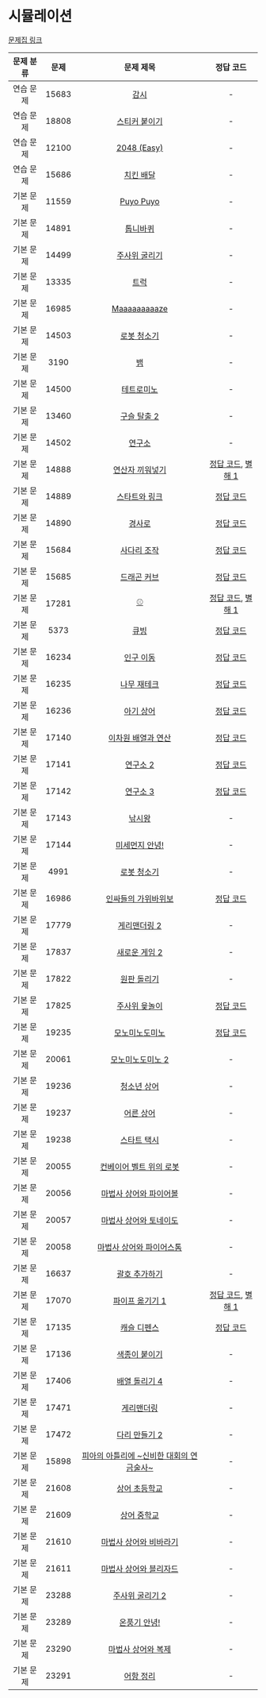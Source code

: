 # 시뮬레이션

[문제집 링크](https://www.acmicpc.net/workbook/view/7316)

| 문제 분류 | 문제    | 문제 제목                                                            | 정답 코드                                                                       |
|:-----:|:-----:|:----------------------------------------------------------------:|:---------------------------------------------------------------------------:|
| 연습 문제 | 15683 | [감시](https://www.acmicpc.net/problem/15683)                      | -                                                                           |
| 연습 문제 | 18808 | [스티커 붙이기](https://www.acmicpc.net/problem/18808)                 | -                                                                           |
| 연습 문제 | 12100 | [2048 (Easy)](https://www.acmicpc.net/problem/12100)             | -                                                                           |
| 연습 문제 | 15686 | [치킨 배달](https://www.acmicpc.net/problem/15686)                   | -                                                                           |
| 기본 문제 | 11559 | [Puyo Puyo](https://www.acmicpc.net/problem/11559)               | -                                                                           |
| 기본 문제 | 14891 | [톱니바퀴](https://www.acmicpc.net/problem/14891)                    | -                                                                           |
| 기본 문제 | 14499 | [주사위 굴리기](https://www.acmicpc.net/problem/14499)                 | -                                                                           |
| 기본 문제 | 13335 | [트럭](https://www.acmicpc.net/problem/13335)                      | -                                                                           |
| 기본 문제 | 16985 | [Maaaaaaaaaze](https://www.acmicpc.net/problem/16985)            | -                                                                           |
| 기본 문제 | 14503 | [로봇 청소기](https://www.acmicpc.net/problem/14503)                  | -                                                                           |
| 기본 문제 | 3190  | [뱀](https://www.acmicpc.net/problem/3190)                        | -                                                                           |
| 기본 문제 | 14500 | [테트로미노](https://www.acmicpc.net/problem/14500)                   | -                                                                           |
| 기본 문제 | 13460 | [구슬 탈출 2](https://www.acmicpc.net/problem/13460)                 | -                                                                           |
| 기본 문제 | 14502 | [연구소](https://www.acmicpc.net/problem/14502)                     | -                                                                           |
| 기본 문제 | 14888 | [연산자 끼워넣기](https://www.acmicpc.net/problem/14888)                | [정답 코드](../0x0D/solutions/14888.cpp), [별해 1](../0x0D/solutions/14888_1.cpp) |
| 기본 문제 | 14889 | [스타트와 링크](https://www.acmicpc.net/problem/14889)                 | [정답 코드](../0x0D/solutions/14889.cpp)                                        |
| 기본 문제 | 14890 | [경사로](https://www.acmicpc.net/problem/14890)                     | [정답 코드](../0x0D/solutions/14890.cpp)                                        |
| 기본 문제 | 15684 | [사다리 조작](https://www.acmicpc.net/problem/15684)                  | [정답 코드](../0x0D/solutions/15684.cpp)                                        |
| 기본 문제 | 15685 | [드래곤 커브](https://www.acmicpc.net/problem/15685)                  | [정답 코드](../0x0D/solutions/15685.cpp)                                        |
| 기본 문제 | 17281 | [⚾](https://www.acmicpc.net/problem/17281)                       | [정답 코드](../0x0D/solutions/17281.cpp), [별해 1](../0x0D/solutions/17281_1.cpp) |
| 기본 문제 | 5373  | [큐빙](https://www.acmicpc.net/problem/5373)                       | [정답 코드](../0x0D/solutions/5373.cpp)                                         |
| 기본 문제 | 16234 | [인구 이동](https://www.acmicpc.net/problem/16234)                   | [정답 코드](../0x0D/solutions/16234.cpp)                                        |
| 기본 문제 | 16235 | [나무 재테크](https://www.acmicpc.net/problem/16235)                  | [정답 코드](../0x0D/solutions/16235.cpp)                                        |
| 기본 문제 | 16236 | [아기 상어](https://www.acmicpc.net/problem/16236)                   | [정답 코드](../0x0D/solutions/16236.cpp)                                        |
| 기본 문제 | 17140 | [이차원 배열과 연산](https://www.acmicpc.net/problem/17140)              | [정답 코드](../0x0D/solutions/17140.cpp)                                        |
| 기본 문제 | 17141 | [연구소 2](https://www.acmicpc.net/problem/17141)                   | [정답 코드](../0x0D/solutions/17141.cpp)                                        |
| 기본 문제 | 17142 | [연구소 3](https://www.acmicpc.net/problem/17142)                   | [정답 코드](../0x0D/solutions/17142.cpp)                                        |
| 기본 문제 | 17143 | [낚시왕](https://www.acmicpc.net/problem/17143)                     | -                                                                           |
| 기본 문제 | 17144 | [미세먼지 안녕!](https://www.acmicpc.net/problem/17144)                | -                                                                           |
| 기본 문제 | 4991  | [로봇 청소기](https://www.acmicpc.net/problem/4991)                   | -                                                                           |
| 기본 문제 | 16986 | [인싸들의 가위바위보](https://www.acmicpc.net/problem/16986)              | [정답 코드](../0x0D/solutions/16986.cpp)                                        |
| 기본 문제 | 17779 | [게리맨더링 2](https://www.acmicpc.net/problem/17779)                 | -                                                                           |
| 기본 문제 | 17837 | [새로운 게임 2](https://www.acmicpc.net/problem/17837)                | -                                                                           |
| 기본 문제 | 17822 | [원판 돌리기](https://www.acmicpc.net/problem/17822)                  | -                                                                           |
| 기본 문제 | 17825 | [주사위 윷놀이](https://www.acmicpc.net/problem/17825)                 | [정답 코드](../0x0D/solutions/17825.cpp)                                        |
| 기본 문제 | 19235 | [모노미노도미노](https://www.acmicpc.net/problem/19235)                 | [정답 코드](../0x0D/solutions/19235.cpp)                                        |
| 기본 문제 | 20061 | [모노미노도미노 2](https://www.acmicpc.net/problem/20061)               | -                                                                           |
| 기본 문제 | 19236 | [청소년 상어](https://www.acmicpc.net/problem/19236)                  | -                                                                           |
| 기본 문제 | 19237 | [어른 상어](https://www.acmicpc.net/problem/19237)                   | -                                                                           |
| 기본 문제 | 19238 | [스타트 택시](https://www.acmicpc.net/problem/19238)                  | -                                                                           |
| 기본 문제 | 20055 | [컨베이어 벨트 위의 로봇](https://www.acmicpc.net/problem/20055)           | -                                                                           |
| 기본 문제 | 20056 | [마법사 상어와 파이어볼](https://www.acmicpc.net/problem/20056)            | -                                                                           |
| 기본 문제 | 20057 | [마법사 상어와 토네이도](https://www.acmicpc.net/problem/20057)            | -                                                                           |
| 기본 문제 | 20058 | [마법사 상어와 파이어스톰](https://www.acmicpc.net/problem/20058)           | -                                                                           |
| 기본 문제 | 16637 | [괄호 추가하기](https://www.acmicpc.net/problem/16637)                 | -                                                                           |
| 기본 문제 | 17070 | [파이프 옮기기 1](https://www.acmicpc.net/problem/17070)               | [정답 코드](../0x0D/solutions/17070.cpp), [별해 1](../0x0D/solutions/17070_1.cpp) |
| 기본 문제 | 17135 | [캐슬 디펜스](https://www.acmicpc.net/problem/17135)                  | [정답 코드](../0x0D/solutions/17135.cpp)                                        |
| 기본 문제 | 17136 | [색종이 붙이기](https://www.acmicpc.net/problem/17136)                 | -                                                                           |
| 기본 문제 | 17406 | [배열 돌리기 4](https://www.acmicpc.net/problem/17406)                | -                                                                           |
| 기본 문제 | 17471 | [게리맨더링](https://www.acmicpc.net/problem/17471)                   | -                                                                           |
| 기본 문제 | 17472 | [다리 만들기 2](https://www.acmicpc.net/problem/17472)                | -                                                                           |
| 기본 문제 | 15898 | [피아의 아틀리에 ~신비한 대회의 연금술사~](https://www.acmicpc.net/problem/15898) | -                                                                           |
| 기본 문제 | 21608 | [상어 초등학교](https://www.acmicpc.net/problem/21608)                 | -                                                                           |
| 기본 문제 | 21609 | [상어 중학교](https://www.acmicpc.net/problem/21609)                  | -                                                                           |
| 기본 문제 | 21610 | [마법사 상어와 비바라기](https://www.acmicpc.net/problem/21610)            | -                                                                           |
| 기본 문제 | 21611 | [마법사 상어와 블리자드](https://www.acmicpc.net/problem/21611)            | -                                                                           |
| 기본 문제 | 23288 | [주사위 굴리기 2](https://www.acmicpc.net/problem/23288)               | -                                                                           |
| 기본 문제 | 23289 | [온풍기 안녕!](https://www.acmicpc.net/problem/23289)                 | -                                                                           |
| 기본 문제 | 23290 | [마법사 상어와 복제](https://www.acmicpc.net/problem/23290)              | -                                                                           |
| 기본 문제 | 23291 | [어항 정리](https://www.acmicpc.net/problem/23291)                   | -                                                                           |
